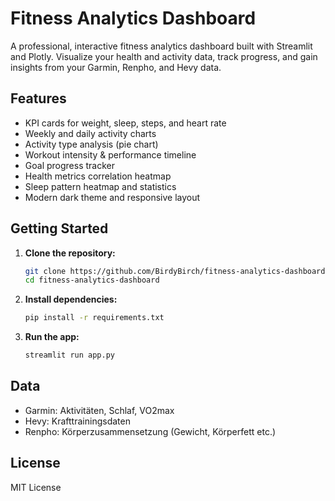 # Fitness Analytics Dashboard

A professional, interactive fitness analytics dashboard built with Streamlit and Plotly. Visualize your health and activity data, track progress, and gain insights from your Garmin, Renpho, and Hevy data.

## Features
- KPI cards for weight, sleep, steps, and heart rate
- Weekly and daily activity charts
- Activity type analysis (pie chart)
- Workout intensity & performance timeline
- Goal progress tracker
- Health metrics correlation heatmap
- Sleep pattern heatmap and statistics
- Modern dark theme and responsive layout

## Getting Started

1. **Clone the repository:**
   ```bash
   git clone https://github.com/BirdyBirch/fitness-analytics-dashboard.git
   cd fitness-analytics-dashboard
   ```
2. **Install dependencies:**
   ```bash
   pip install -r requirements.txt
   ```
3. **Run the app:**
   ```bash
   streamlit run app.py
   ```

## Data
- Garmin: Aktivitäten, Schlaf, VO2max
- Hevy: Krafttrainingsdaten
- Renpho: Körperzusammensetzung (Gewicht, Körperfett etc.)

## License
MIT License
